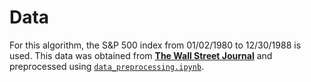 # Data
For this algorithm, the S&P 500 index from 01/02/1980 to 12/30/1988 is used. This data was obtained from [**The Wall Street Journal**](https://www.wsj.com/market-data/quotes/index/SPX/historical-prices) and preprocessed using [`data_preprocessing.ipynb`](./data_preprocessing.ipynb).
